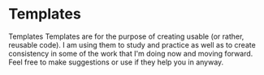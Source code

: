 # Templates
Templates
Templates are for the purpose of creating usable (or rather, reusable code).  I am using them to study and practice as well as to
create consistency in some of the work that I'm doing now and moving forward.  Feel free to make suggestions or use if they help 
you in anyway. 
